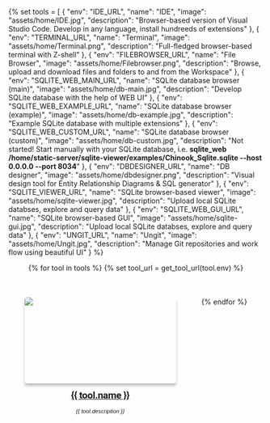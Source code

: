 <style>
/* These styles apply only to this page! */
  .md-content__button {
    display: none;
  }
  .md-sidebar--secondary{
    display: none !important;
  }
  .md-typeset h1 {
      line-height: 0;
      margin: 0;
      margin-left: -9999px;
  }
  .quickstart-wrapper {
    min-width: 300px;
    display: flex;
    flex-wrap: wrap;
    justify-content: center;
    padding-left: -50px;
    column-gap: 50px;
    row-gap: 50px;
  }
  .quickstart-wrapper > div {
    flex: 300px;
    max-width: 300px;
  }
  .tool-img{
    box-shadow: rgba(0, 0, 0, 0.24) 0px 5px 5px;
    border-radius: 5px;
    min-width: 300px;
    max-width: 300px;
    max-height: 170px;
    min-height: 170px;
  }
  .tool-caption{
    font-family:  Roboto, Helvetica, sans-serif;
    text-align: center;
    margin-top: 10px;
    font-size:  1.2rem;
    font-weight: bold;

    /* font-size: 1.25em;
    font-weight: 400; */
    letter-spacing: -.02em;
    line-height: 1.5;
  }
  .tool-description{
    font-family:  Helvetica, sans-serif;
    text-align: center;
    margin-top: 10px;
    font-size:  0.7rem;
    font-style: oblique;
    /* font-weight: bold; */
  }
</style>


{% 
    set tools = [
        {
            "env": "IDE_URL",
            "name": "IDE",
            "image": "assets/home/IDE.jpg",
            "description": "Browser-based version of Visual Studio Code. Develop in any language, install hundreeds of extensions"
        },
        {
            "env": "TERMINAL_URL",
            "name": "Terminal",
            "image": "assets/home/Terminal.png",
            "description": "Full-fledged browser-based terminal with Z-shell"
        },
        {
            "env": "FILEBROWSER_URL",
            "name": "File Browser",
            "image": "assets/home/Filebrowser.png",
            "description": "Browse, upload and download files and folders to and from the Workspace"
        },
        {
            "env": "SQLITE_WEB_MAIN_URL",
            "name": "SQLite database browser (main)",
            "image": "assets/home/db-main.jpg",
            "description": "Develop SQLite database with the help of WEB UI"
        },
        {
            "env": "SQLITE_WEB_EXAMPLE_URL",
            "name": "SQLite database browser (example)",
            "image": "assets/home/db-example.jpg",
            "description": "Example SQLite database with multiple extensions"
        },
        {
            "env": "SQLITE_WEB_CUSTOM_URL",
            "name": "SQLite database browser (custom)",
            "image": "assets/home/db-custom.jpg",
            "description": "Not started! Start manually with your SQLite database, i.e.  <b>sqlite_web /home/static-server/sqlite-viewer/examples/Chinook_Sqlite.sqlite --host 0.0.0.0 --port 8034</b>"
        },
        {
            "env": "DBDESIGNER_URL",
            "name": "DB designer",
            "image": "assets/home/dbdesigner.png",
            "description": "Visual design tool for Entity Relationship Diagrams & SQL generator"
        },
        {
            "env": "SQLITE_VIEWER_URL",
            "name": "SQLite browser-based viewer",
            "image": "assets/home/sqlite-viewer.jpg",
            "description": "Upload local SQLite databses, explore and query data"
        },
        {
            "env": "SQLITE_WEB_GUI_URL",
            "name": "SQLite browser-based GUI",
            "image": "assets/home/sqlite-gui.jpg",
            "description": "Upload local SQLite databses, explore and query data"
        },
        {
            "env": "UNGIT_URL",
            "name": "Ungit",
            "image": "assets/home/Ungit.jpg",
            "description": "Manage Git repositories and work flow using beautiful UI"
        }
%}


<div class="quickstart-wrapper">
  {% for tool in tools %}
    {% set tool_url = get_tool_url(tool.env) %}
    <div>
        <a href="{{ tool_url }}" target="_blank" rel="noopener noreferrer">
            <img src="{{ tool.image }}" class="tool-img"/>
        </a>
        <a href="{{ tool_url }}">
            <div class="tool-caption">{{ tool.name }}</div>
        </a>
        <div class="tool-description">{{ tool.description }}</div>
    </div>
  {% endfor %}
</div>





